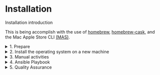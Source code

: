 # Installation 
Installation introduction

This is being accomplish with the use of [homebrew](https://github.com/Homebrew/homebrew), [homebrew-cask](https://github.com/caskroom/homebrew-cask), and the Mac Apple Store CLI [(MAS)](https://github.com/mas-cli/mas).

<details>
<summary>1. Prepare</summary>
1. Prepare your future operating system
    
    1. Download it via the Mac Apple Store
    2. Create a bootable USB key

2. Backup your current configuration
    
    1. Update your dotFiles on [GitHub](https://github.com/bhdicaire/dotFiles) with [Chezmoi](https://github.com/twpayne/chezmoi)

```console
$ chezmoi update
```

3. Update your BBEdit configuration on [GitHub](https://github.com/bhdicaire/bbeditSetup) with a Makefile

```console
$ cd ~/Library/Application Support/BBEdit
$ make
```
3. Copy other configuration settings on an external drive with an Ansible playbook

```console
$ cd ~/macSetup
$ make backup
```
3. Clone your local hard drive (e.g., better be safe than sorry)
	1. Download SuperDuper
	2. Clone your local hard drive
4. Stop services and free licenses as required
	1. To be defined
5. Review the macSetup variables on [GitHub](https://github.com/bhdicaire/macSetup) for the new machine
	1. Computer name, users, and groups
```console
$ vi ~/macSetup/group_vars/all/default.yml
```
	2. AWS, Azure, and RSA keys secrets
```console
$ vi ~/macSetup/group_vars/secrets.yml
```

	3. Review the software to be installed during prepareMac:

```console
$ vi ~/macSetup/roles/prepareMac/brewTaps.yml
$ vi ~/macSetup/roles/prepareMac/macAppStoreConfig.yml
$ vi ~/macSetup/roles/prepareMac/packages.yml
$ vi ~/macSetup/roles/prepareMac/packagesConfig.yml
```

	4. Review the software to be installed during deployMac:
```console
$ vi ~/macSetup/roles/prepareMac/packages.yml
```
	5. Update ADR if required
```console
$ vi ~/macSetup/roles/prepareMac/brewTaps.yml
$ vi ~/macSetup/roles/prepareMac/macAppStoreConfig.yml
$ vi ~/macSetup/roles/prepareMac/packages.yml
$ vi ~/macSetup/roles/prepareMac/packagesConfig.yml
```	
	6. Push the modifications to GitHub	
```console
$ git add *
$ git commit -M "Updated configuration for a new machine"
# git push
```
</details>

<details>
<summary>2. Install the operating system on a new machine</summary>
Install them on a new, empty machine with:
```
brew install chezmoi
brew install 1password-cli
chezmoi —init —apply https://github.com/bhdicaire/dotFiles.git
```
# delete unused fonts
Make backup copies of all System and Library fonts, first.
Boot to the Recovery partition and turn off System Integrity Protection. In Recovery mode, launch Terminal from the menu bar. Then enter:
csrutil disable
You should get a return message that SIP has been disabled. Then enter:
reboot
The Mac will restart. Once back at the normal desktop, you’ll be able to put any fonts in the trash you want to get rid of and empty the trash.
Return to Recovery mode and repeat as above, except turn SIP back on by entering:
csrutil enable
</details>

<details>
<summary>3. Manual activities</summary>

iCloud credential

make install
	
brew install chezmoi
brew install 1password-cli
chezmoi —init —apply https://github.com/bhdicaire/dotFiles.git

restore bbedit config	
	
</details>	

<details>
<summary>4. Ansible Playbook</summary>
make build
reboot
make build	
</details>

<details>
<summary>5. Quality Assurance</summary>
Check items, update configurations as required and update the playbook and the documentation.
	
</details>
